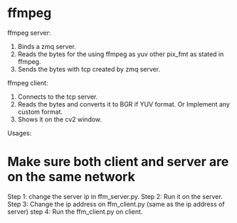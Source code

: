 # ffmpeg

ffmpeg server:
1. Binds a zmq server. 
1. Reads the bytes for the using ffmpeg as yuv other pix_fmt as stated in ffmpeg.
3. Sends the bytes with tcp created by zmq server.

ffmpeg client:
1. Connects to the tcp server.
2. Reads the bytes and converts it to BGR if YUV format. Or Implement any custom format.
3. Shows it on the cv2 window.

Usages:

# Make sure both client and server are on the same network

Step 1: change the server ip in ffm_server.py.
Step 2: Run it on the server.
Step 3: Change the ip address on ffm_client.py (same as the ip address of server)
step 4: Run the ffm_client.py on client.
